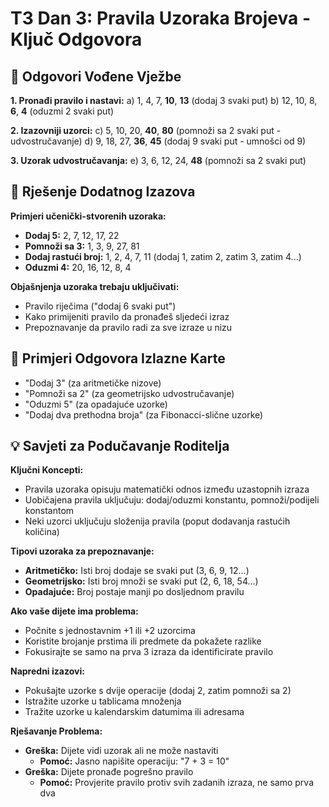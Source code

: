 # T3 Dan 3: Pravila Uzoraka Brojeva - Ključ Odgovora

## 📝 Odgovori Vođene Vježbe

**1. Pronađi pravilo i nastavi:**
   a) 1, 4, 7, **10**, **13** (dodaj 3 svaki put)
   b) 12, 10, 8, **6**, **4** (oduzmi 2 svaki put)

**2. Izazovniji uzorci:**
   c) 5, 10, 20, **40**, **80** (pomnoži sa 2 svaki put - udvostručavanje)
   d) 9, 18, 27, **36**, **45** (dodaj 9 svaki put - umnošci od 9)

**3. Uzorak udvostručavanja:**
   e) 3, 6, 12, 24, **48** (pomnoži sa 2 svaki put)

## 🚀 Rješenje Dodatnog Izazova

**Primjeri učenički-stvorenih uzoraka:**
- **Dodaj 5:** 2, 7, 12, 17, 22
- **Pomnoži sa 3:** 1, 3, 9, 27, 81
- **Dodaj rastući broj:** 1, 2, 4, 7, 11 (dodaj 1, zatim 2, zatim 3, zatim 4...)
- **Oduzmi 4:** 20, 16, 12, 8, 4

**Objašnjenja uzoraka trebaju uključivati:**
- Pravilo riječima ("dodaj 6 svaki put")
- Kako primijeniti pravilo da pronađeš sljedeći izraz
- Prepoznavanje da pravilo radi za sve izraze u nizu

## 🎯 Primjeri Odgovora Izlazne Karte

- "Dodaj 3" (za aritmetičke nizove)
- "Pomnoži sa 2" (za geometrijsko udvostručavanje)
- "Oduzmi 5" (za opadajuće uzorke)
- "Dodaj dva prethodna broja" (za Fibonacci-slične uzorke)

## 💡 Savjeti za Podučavanje Roditelja

**Ključni Koncepti:**
- Pravila uzoraka opisuju matematički odnos između uzastopnih izraza
- Uobičajena pravila uključuju: dodaj/oduzmi konstantu, pomnoži/podijeli konstantom
- Neki uzorci uključuju složenija pravila (poput dodavanja rastućih količina)

**Tipovi uzoraka za prepoznavanje:**
- **Aritmetičko:** Isti broj dodaje se svaki put (3, 6, 9, 12...)
- **Geometrijsko:** Isti broj množi se svaki put (2, 6, 18, 54...)
- **Opadajuće:** Broj postaje manji po dosljednom pravilu

**Ako vaše dijete ima problema:**
- Počnite s jednostavnim +1 ili +2 uzorcima
- Koristite brojanje prstima ili predmete da pokažete razlike
- Fokusirajte se samo na prva 3 izraza da identificirate pravilo

**Napredni izazovi:**
- Pokušajte uzorke s dvije operacije (dodaj 2, zatim pomnoži sa 2)
- Istražite uzorke u tablicama množenja
- Tražite uzorke u kalendarskim datumima ili adresama

**Rješavanje Problema:**
- **Greška:** Dijete vidi uzorak ali ne može nastaviti
  - **Pomoć:** Jasno napišite operaciju: "7 + 3 = 10"
- **Greška:** Dijete pronađe pogrešno pravilo
  - **Pomoć:** Provjerite pravilo protiv svih zadanih izraza, ne samo prva dva